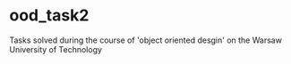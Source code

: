 # ood_task2

Tasks solved during the course of 'object oriented desgin' on the Warsaw University of Technology
